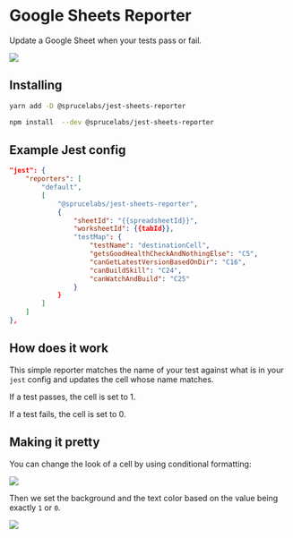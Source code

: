 # Google Sheets Reporter

Update a Google Sheet when your tests pass or fail.

<img src="https://raw.githubusercontent.com/sprucelabsai/jest-sheets-reporter/master/docs/images/overview.png">

## Installing

```bash
yarn add -D @sprucelabs/jest-sheets-reporter
```
```bash
npm install  --dev @sprucelabs/jest-sheets-reporter
```

## Example Jest config

```json
"jest": {
    "reporters": [
        "default",
        [
            "@sprucelabs/jest-sheets-reporter",
            {
                "sheetId": "{{spreadsheetId}}",
                "worksheetId": {{tabId}},
                "testMap": {
                    "testName": "destinationCell",
                    "getsGoodHealthCheckAndNothingElse": "C5",
                    "canGetLatestVersionBasedOnDir": "C16",
                    "canBuildSkill": "C24",
                    "canWatchAndBuild": "C25"
                }
            }
        ]
    ]
},
```

## How does it work

This simple reporter matches the name of your test against what is in your `jest` config and updates the cell whose name matches.

If a test passes, the cell is set to 1. 

If a test fails, the cell is set to 0.


## Making it pretty

You can change the look of a cell by using conditional formatting:

<img src="https://raw.githubusercontent.com/sprucelabsai/jest-sheets-reporter/master/docs/images/conditional.png">

Then we set the background and the text color based on the value being exactly `1` or `0`.

<img src="https://raw.githubusercontent.com/sprucelabsai/jest-sheets-reporter/master/docs/images/stylerules.png">